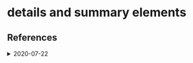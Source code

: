 # details and summary elements

## References

<details>
  <summary>2020-07-22</summary>

  # [[2020-07-22]]

  [Create a collapsible block in an HTML doc][collapsible] by using the
  `<details>` and `<summary>` elements:

  ```html

  <details>
    <summary>Expandable title!</summary>
    <!-- space required here -->

    content inside of the collapsible block
  </details>

  ```

  The above HTML ends up looking like this:

  <p class="codepen" data-height="265" data-theme-id="dark" data-default-tab="html,result" data-user="joshling1919" data-slug-hash="QWyYVbQ" style="height: 265px; box-sizing: border-box; display: flex; align-items: center; justify-content: center; border: 2px solid; margin: 1em 0; padding: 1em;" data-pen-title="collapsible HTML block">
    <span>See the Pen <a href="https://codepen.io/joshling1919/pen/QWyYVbQ">
    collapsible HTML block</a> by Joshua Ling (<a href="https://codepen.io/joshling1919">@joshling1919</a>)
    on <a href="https://codepen.io">CodePen</a>.</span>
  </p>
  <script async src="https://static.codepen.io/assets/embed/ei.js"></script>


  > Note: to implement this behavior inside of markdown documents in Github pages,
  > [add a _config.yml][config] file inside of the github repo and add `markdown:
  > CommonMarkGhPages`.

  [config]: https://github.community/t/collapsible-markdown-inside-details-summary-summary-details-fails-to-render/10489
  [collapsible]: https://gist.github.com/pierrejoubert73/902cc94d79424356a8d20be2b382e1ab

</details>

[//begin]: # "Autogenerated link references for markdown compatibility"
[2020-07-22]: ../../today-i-learned/2020-07/2020-07-22 "2020-07-22"
[//end]: # "Autogenerated link references"
